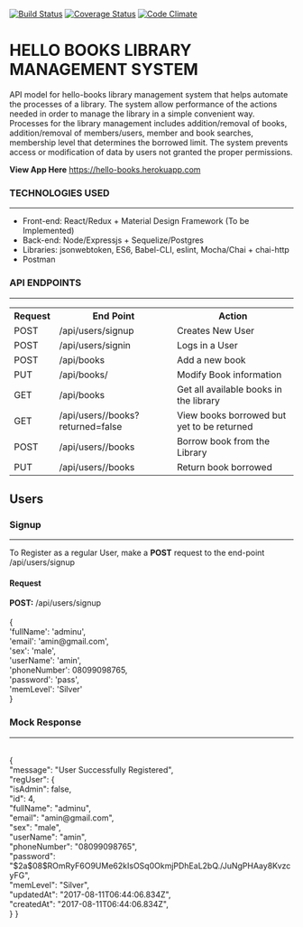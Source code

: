 [![Build Status](https://travis-ci.org/daddychukz/OLMS.svg?branch=refactored)](https://travis-ci.org/daddychukz/OLMS)
[![Coverage Status](https://coveralls.io/repos/github/daddychukz/OLMS/badge.svg?branch=refactored)](https://coveralls.io/github/daddychukz/OLMS?branch=refactored)
[![Code Climate](https://codeclimate.com/github/daddychukz/olms.png)](https://codeclimate.com/github/daddychukz/olms)


# HELLO BOOKS LIBRARY MANAGEMENT SYSTEM
API model for hello-books library management system that helps automate the processes of a library. The system allow performance of the actions needed in order to manage the library in a simple convenient way. Processes for the library management includes addition/removal of books, addition/removal of members/users, member and book searches, membership level that determines the borrowed limit. The system prevents access or modification of data by users not granted the proper permissions.

<b>View App Here</b> https://hello-books.herokuapp.com

<h3>TECHNOLOGIES USED</h3>
<hr>
<ul>
  <li>Front-end: React/Redux + Material Design Framework (To be Implemented)</li>
  <li>Back-end: Node/Expressjs + Sequelize/Postgres</li>
  <li>Libraries: jsonwebtoken, ES6, Babel-CLI, eslint, Mocha/Chai + chai-http</li>
  <li>Postman</li>
</ul>

<h3>API ENDPOINTS</h3>
<hr>
<table>
  <tr>
      <th>Request</th>
      <th>End Point</th>
      <th>Action</th>
  </tr>
  <tr>
      <td>POST</td>
      <td>/api/users/signup</td>
      <td>Creates New User</td>
  </tr>
  <tr>
      <td>POST</td>
      <td>/api/users/signin</td>
      <td>Logs in a User</td>
  </tr>
  
  <tr>
      <td>POST</td>
      <td>/api/books</td>
      <td>Add a new book</td>
  </tr>
  
  <tr>
      <td>PUT</td>
      <td>/api/books/<bookId></td>
      <td>Modify Book information</td>
  </tr>
  
  <tr>
      <td>GET</td>
      <td>/api/books</td>
      <td>Get all available books in the library</td>
  </tr>
  
  <tr>
      <td>GET</td>
      <td>/api/users/<userId>/books?returned=false</td>
      <td>View books borrowed but yet to be returned</td>
  </tr>
  
  <tr>
      <td>POST</td>
      <td>/api/users/<userId>/books</td>
      <td>Borrow book from the Library</td>
  </tr>
  
  <tr>
      <td>PUT</td>
      <td>/api/users/<userId>/books</td>
      <td>Return book borrowed</td>
  </tr>
</table>

<h2>Users</h2
<hr>

<h3>Signup</h3>
<hr>
To Register as a regular User, make a <b>POST</b> request to the end-point /api/users/signup

<h4>Request</h4>
<b>POST:</b> /api/users/signup <br>
<br>
{<br>
    'fullName': 'adminu',<br>
    'email': 'amin@gmail.com',<br>
    'sex': 'male',<br>
    'userName': 'amin',<br>
    'phoneNumber': 08099098765,<br>
    'password': 'pass',<br>
    'memLevel': 'Silver'<br>
}<br>

<h3>Mock Response</h3>
<hr><br>
{<br>
    "message": "User Successfully Registered",<br>
    "regUser": {<br>
        "isAdmin": false,<br>
        "id": 4,<br>
        "fullName": "adminu",<br>
        "email": "amin@gmail.com",<br>
        "sex": "male",<br>
        "userName": "amin",<br>
        "phoneNumber": "08099098765",<br>
        "password": "$2a$08$ROmRyF6O9UMe62kIsOSq0OkmjPDhEaL2bQ./JuNgPHAay8KvzcyFG",<br>
        "memLevel": "Silver",<br>
        "updatedAt": "2017-08-11T06:44:06.834Z",<br>
        "createdAt": "2017-08-11T06:44:06.834Z",<br>
    }
}
